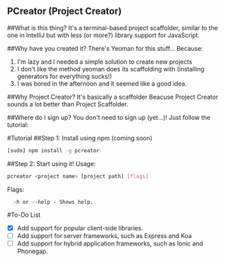 PCreator (Project Creator)
---

##What is this thing?
It's a terminal-based project scaffolder, similar to the one in IntelliJ but with less (or more?) library support for JavaScript.

##Why have you created it? There's Yeoman for this stuff...
Because:

1. I'm lazy and I needed a simple solution to create new projects
2. I don't like the method yeoman does its scaffolding with (installing generators for everything sucks!)
3. I was bored in the afternoon and it seemed like a good idea.

##Why Project Creator? It's basically a scaffolder
Beacuse Project Creator sounds a lot better than Project Scaffolder.

##Where do I sign up?
You don't need to sign up (yet...)! Just follow the tutorial:

#Tutorial
##Step 1: Install using npm (coming soon)
```bash
[sudo] npm install -g pcreator
```
##Step 2: Start using it!
Usage:

```bash
pcreator <project name> [project path] [flags]
```

Flags:

```
  -h or --help - Shows help.
```

#To-Do List
- [x] Add support for popular client-side libraries.
- [ ] Add support for server frameworks, such as Express and Koa
- [ ] Add support for hybrid application frameworks, such as Ionic and Phonegap.
